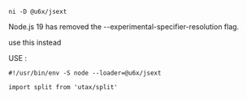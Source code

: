 <!-- EDIT /Users/z/user/jsext/readme.md -->

```
ni -D @u6x/jsext
```

Node.js 19 has removed the --experimental-specifier-resolution flag. 

use this instead

USE :

```
#!/usr/bin/env -S node --loader=@u6x/jsext

import split from 'utax/split'
```
